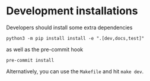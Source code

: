 # Development installations
Developers should install some extra dependencies
```
python3 -m pip install install -e ".[dev,docs,test]"
```
as well as the pre-commit hook
```
pre-commit install
```
Alternatively, you can use the `Makefile` and hit `make dev`.
